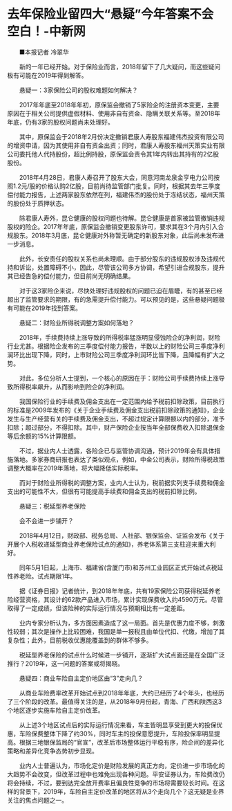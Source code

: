 # 去年保险业留四大“悬疑”今年答案不会空白！-中新网

　　■本报记者 冷翠华

　　新的一年已经开始。对于保险业而言，2018年留下了几大疑问，而这些疑问极有可能在2019年得到解答。

　　悬疑一：3家保险公司的股权难题如何解决？

　　2017年年底至2018年年初，原保监会撤销了5家险企的注册资本变更，主要原因在于相关公司提供虚假材料、使用非自有资金、隐瞒关联关系等。至2018年年底，仍有3家的股权问题尚未处理好。

　　其中，原保监会于2018年2月份决定撤销君康人寿股东福建伟杰投资有限公司的增资申请，因为其使用非自有资金出资；同时，君康人寿股东福州天策实业有限公司委托他人代持股份，超比例持股，原保监会责令其1年内转出其持有的2亿股股份。

　　2018年4月28日，君康人寿召开了股东大会，同意河南龙泉金亨电力公司按照1.2元/股的价格认购2亿股，目前尚待监管部门批复。同时，根据其去年三季度偿付能力报告，上述两家股东依然在列，福建伟杰的股份处于冻结状态，福州天策的股份处于质押状态。

　　除君康人寿外，昆仑健康的股权问题也待解。昆仑健康是首家被监管撤销违规股权的险企。2017年年底，原保监会撤销变更股东许可，要求其在3个月内引入合规股东。2018年3月底，昆仑健康对外称暂无确定的新股东对象，此后尚未发布进一步消息。

　　此外，长安责任的股权关系也尚未理顺。由于部分股东的违规股权涉及违规代持和诉讼，处置障碍不小，因此，尽管该公司多方协调，希望引进合规股东，提升其已经告急的偿付能力，但目前尚无明确结果。

　　对于这3家险企来说，尽快处理好违规股权的问题已迫在眉睫，有的甚至已经超出了监管要求的期限，有的急需提升偿付能力。可以预见的是，这些悬疑问题极有可能在2019年找到答案。

　　悬疑二：财险业所得税调整方案如何落地？

　　2018年，手续费持续上涨导致的所得税率猛涨明显侵蚀险企的净利润，财险行业尤甚。根据险企发布的三季度偿付能力报告，半数以上的财险公司三季度净利润环比出现下降，同时，上市财险公司三季度净利润环比皆下降，且降幅有扩大之势。

　　对此，多位分析人士提到，一个核心的原因在于：财险公司手续费持续上涨导致所得税率飙升，从而影响到险企的净利润。

　　我国保险行业的手续费及佣金支出在一定范围内给予税前扣除政策，目前执行的标准是2009年发布的《关于企业手续费及佣金支出税前扣除政策的通知》，企业发生与生产经营有关的手续费及佣金支出，不超过规定计算限额以内的部分，准予扣除；超过部分，不得扣除。其中，财产保险企业按当年全部保费收入扣除退保金等后余额的15%计算限额。

　　不过，据业内人士透露，各险企已与监管协调沟通，预计2019年会有具体措施落地。多家券商研报也表达了类似观点，例如，中金公司表示，财险所得税政策调整大概率在2019年落地，将大幅降低实际税率。

　　而对于财险业所得税的调整方案，业内人士认为，税前据实列支手续费和佣金支出的可能性不大，但很有可能提高手续费和佣金支出的税前扣除比例。

　　悬疑三：税延型养老保险

　　会不会进一步铺开？

　　2018年4月12日，财政部、税务总局、人社部、银保监会、证监会发布《关于开展个人税收递延型商业养老保险试点的通知》，养老体系第三支柱迎来重大利好。

　　同年5月1日起，上海市、福建省(含厦门市)和苏州工业园区正式开始试点税延性养老险。试点期限1年。

　　据《证券日报》记者统计，到2018年年底，共有19家保险公司获得税延养老险经营资格，其设计的62款产品进入市场，累计实现保费收入约4590万元。尽管取得了一定成绩，但该险种的实际运行情况与预期相比有一定差距。

　　业内专家分析认为，多方面因素造成了这一局面。首先是优惠力度不够，刺激性较弱；其次是操作上比较困难，我国是单一报税且由单位代扣、代缴，增加了其复杂性；此外，目前税收优惠能覆盖到的群体不够多。

　　税延型养老保险的试点什么时候进一步铺开，逐渐扩大试点面还是在全国广泛推行？2019年，这一问题的答案或将揭晓。

　　悬疑四：商业车险自主定价地区由“3”走向几？

　　从商业车险费率改革开始试点到2018年年底，大约已经历了4个年头，也经历了三个阶段的改革。最值得关注的是，从2018年9月份起，青海、广西和陕西这3个地区逐步实施车险自主定价改革。

　　从上述3个地区试点后的实际运行情况来看，车主皆明显享受到更大的投保优惠，车险保费整体下降了约30%，同时车主的投保意愿提升，车险投保率明显提高。根据三地银保监局的“官宣”，改革后市场整体运行平稳有序，险企间的差异化策略和差异化竞争态势初步显现。

　　业内人士普遍认为，市场化定价是财险发展的真正方向，定价进一步市场化的大趋势不会改变，但改革过程中也难免出现各种问题。平安证券认为，车险费改仍将会持续，不过，要到达完全放开费率且偏良性竞争的市场将需要较长时间。在这样的背景下，2019年，车险自主定价改革的地区将从3个走向几个？这无疑是业界关注的焦点问题之一。
